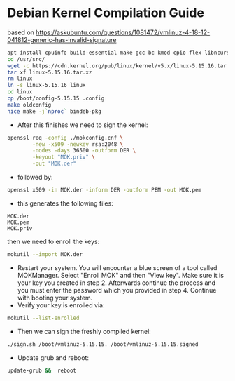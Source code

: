 # Debian Kernel Compilation Guide

based on https://askubuntu.com/questions/1081472/vmlinuz-4-18-12-041812-generic-has-invalid-signature

```bash
apt install cpuinfo build-essential make gcc bc kmod cpio flex libncurses5-dev libelf-dev libssl-dev dwarve bison rsync sbsigntool
cd /usr/src/
wget -c https://cdn.kernel.org/pub/linux/kernel/v5.x/linux-5.15.16.tar.xz
tar xf linux-5.15.16.tar.xz
rm linux
ln -s linux-5.15.16 linux
cd linux
cp /boot/config-5.15.15 .config
make oldconfig
nice make -j`nproc` bindeb-pkg
```

* After this finishes we need to sign the kernel:

```bash
openssl req -config ./mokconfig.cnf \
        -new -x509 -newkey rsa:2048 \
        -nodes -days 36500 -outform DER \
        -keyout "MOK.priv" \
        -out "MOK.der"
```

* followed by:
```bash
openssl x509 -in MOK.der -inform DER -outform PEM -out MOK.pem
```

* this generates the following files:

```commandline
MOK.der
MOK.pem
MOK.priv
```

then we need to enroll the keys:
```bash
mokutil --import MOK.der
```
* Restart your system. You will encounter a blue screen of a tool called MOKManager. Select "Enroll MOK" and then "View key". Make sure it is your key you created in step 2. Afterwards continue the process and you must enter the password which you provided in step 4. Continue with booting your system.
* Verify your key is enrolled via:
```bash
mokutil --list-enrolled
```

* Then we can sign the freshly compiled kernel:
```bash
./sign.sh /boot/vmlinuz-5.15.15. /boot/vmlinuz-5.15.15.signed
```

* Update grub and reboot:
```bash
update-grub &&  reboot
```